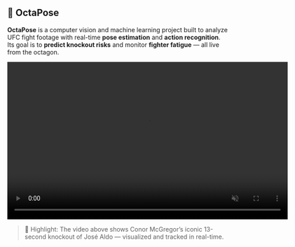 ## 🥋 OctaPose

**OctaPose** is a computer vision and machine learning project built to analyze UFC fight footage with real-time **pose estimation** and **action recognition**. Its goal is to **predict knockout risks** and monitor **fighter fatigue** — all live from the octagon.

<video width="640" height="360" controls autoplay loop muted>
  <source src="videos/conor.mp4" type="video/mp4">
  Your browser does not support the video tag.
</video>

> 🧠 Highlight: The video above shows Conor McGregor’s iconic 13-second knockout of José Aldo — visualized and tracked in real-time.
